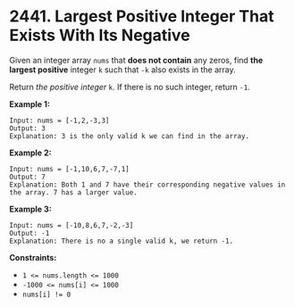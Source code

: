 # 2441. Largest Positive Integer That Exists With Its Negative

Given an integer array `nums` that **does not contain** any zeros, find **the largest positive** integer `k` such that `-k` also exists in the array.

Return *the positive integer* `k`. If there is no such integer, return `-1`.

**Example 1:**

```()
Input: nums = [-1,2,-3,3]
Output: 3
Explanation: 3 is the only valid k we can find in the array.
```

**Example 2:**

```()
Input: nums = [-1,10,6,7,-7,1]
Output: 7
Explanation: Both 1 and 7 have their corresponding negative values in the array. 7 has a larger value.
```

**Example 3:**

```()
Input: nums = [-10,8,6,7,-2,-3]
Output: -1
Explanation: There is no a single valid k, we return -1.
```

**Constraints:**

- `1 <= nums.length <= 1000`
- `-1000 <= nums[i] <= 1000`
- `nums[i] != 0`
